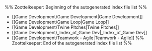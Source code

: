 %% Zoottelkeeper: Beginning of the autogenerated index file list  %%
- [[Game Development/Game Development|Game Development]]
- [[Game Development/Game Loop|Game Loop]]
- [[Game Development/Twine Pitches|Twine Pitches]]
- [[Game Development/_Index_of_Game Dev|_Index_of_Game Dev]]
- [[Game Development/Teamwork - Agile|Teamwork - Agile]]
%% Zoottelkeeper: End of the autogenerated index file list  %%
